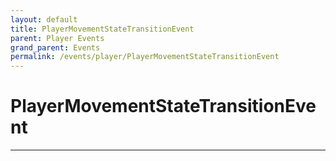 ```yaml
---
layout: default
title: PlayerMovementStateTransitionEvent
parent: Player Events
grand_parent: Events
permalink: /events/player/PlayerMovementStateTransitionEvent
---
```


# PlayerMovementStateTransitionEvent

---
